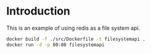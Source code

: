 # Introduction

This is an example of using redis as a file system api.

```bash
docker build -f ./src/Dockerfile -t filesystemapi .
docker run -d -p 80:80 filesystemapi
```